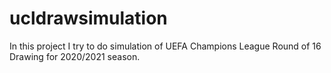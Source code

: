 # ucldrawsimulation
In this project I try to do simulation of UEFA Champions League Round of 16 Drawing for 2020/2021 season.
